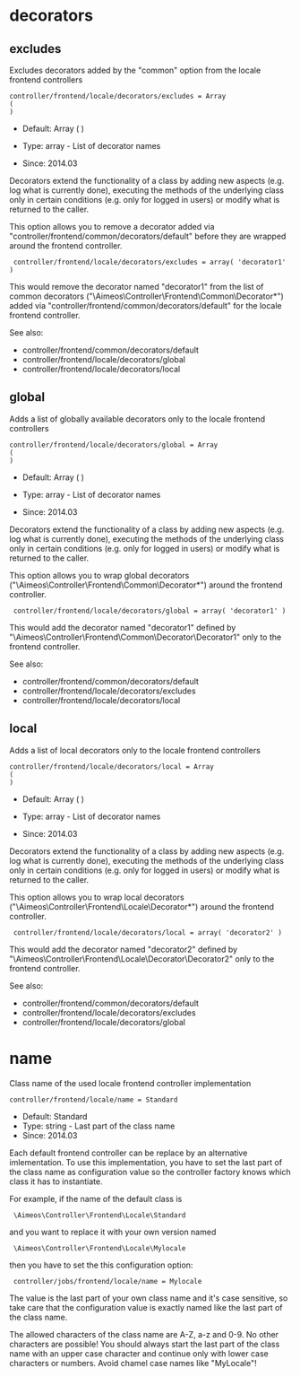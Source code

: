 
# decorators
## excludes

Excludes decorators added by the "common" option from the locale frontend controllers

```
controller/frontend/locale/decorators/excludes = Array
(
)
```

* Default: Array
(
)

* Type: array - List of decorator names
* Since: 2014.03

Decorators extend the functionality of a class by adding new aspects
(e.g. log what is currently done), executing the methods of the underlying
class only in certain conditions (e.g. only for logged in users) or
modify what is returned to the caller.

This option allows you to remove a decorator added via
"controller/frontend/common/decorators/default" before they are wrapped
around the frontend controller.

```
 controller/frontend/locale/decorators/excludes = array( 'decorator1' )
```

This would remove the decorator named "decorator1" from the list of
common decorators ("\Aimeos\Controller\Frontend\Common\Decorator\*") added via
"controller/frontend/common/decorators/default" for the locale frontend controller.

See also:

* controller/frontend/common/decorators/default
* controller/frontend/locale/decorators/global
* controller/frontend/locale/decorators/local

## global

Adds a list of globally available decorators only to the locale frontend controllers

```
controller/frontend/locale/decorators/global = Array
(
)
```

* Default: Array
(
)

* Type: array - List of decorator names
* Since: 2014.03

Decorators extend the functionality of a class by adding new aspects
(e.g. log what is currently done), executing the methods of the underlying
class only in certain conditions (e.g. only for logged in users) or
modify what is returned to the caller.

This option allows you to wrap global decorators
("\Aimeos\Controller\Frontend\Common\Decorator\*") around the frontend controller.

```
 controller/frontend/locale/decorators/global = array( 'decorator1' )
```

This would add the decorator named "decorator1" defined by
"\Aimeos\Controller\Frontend\Common\Decorator\Decorator1" only to the frontend controller.

See also:

* controller/frontend/common/decorators/default
* controller/frontend/locale/decorators/excludes
* controller/frontend/locale/decorators/local

## local

Adds a list of local decorators only to the locale frontend controllers

```
controller/frontend/locale/decorators/local = Array
(
)
```

* Default: Array
(
)

* Type: array - List of decorator names
* Since: 2014.03

Decorators extend the functionality of a class by adding new aspects
(e.g. log what is currently done), executing the methods of the underlying
class only in certain conditions (e.g. only for logged in users) or
modify what is returned to the caller.

This option allows you to wrap local decorators
("\Aimeos\Controller\Frontend\Locale\Decorator\*") around the frontend controller.

```
 controller/frontend/locale/decorators/local = array( 'decorator2' )
```

This would add the decorator named "decorator2" defined by
"\Aimeos\Controller\Frontend\Locale\Decorator\Decorator2" only to the frontend
controller.

See also:

* controller/frontend/common/decorators/default
* controller/frontend/locale/decorators/excludes
* controller/frontend/locale/decorators/global

# name

Class name of the used locale frontend controller implementation

```
controller/frontend/locale/name = Standard
```

* Default: Standard
* Type: string - Last part of the class name
* Since: 2014.03

Each default frontend controller can be replace by an alternative imlementation.
To use this implementation, you have to set the last part of the class
name as configuration value so the controller factory knows which class it
has to instantiate.

For example, if the name of the default class is

```
 \Aimeos\Controller\Frontend\Locale\Standard
```

and you want to replace it with your own version named

```
 \Aimeos\Controller\Frontend\Locale\Mylocale
```

then you have to set the this configuration option:

```
 controller/jobs/frontend/locale/name = Mylocale
```

The value is the last part of your own class name and it's case sensitive,
so take care that the configuration value is exactly named like the last
part of the class name.

The allowed characters of the class name are A-Z, a-z and 0-9. No other
characters are possible! You should always start the last part of the class
name with an upper case character and continue only with lower case characters
or numbers. Avoid chamel case names like "MyLocale"!
